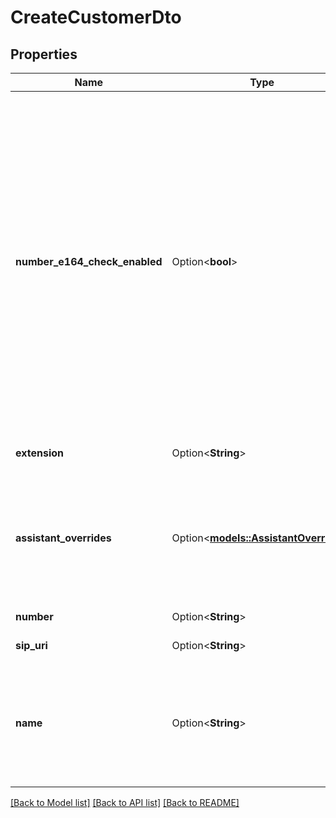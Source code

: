 # CreateCustomerDto

## Properties

Name | Type | Description | Notes
------------ | ------------- | ------------- | -------------
**number_e164_check_enabled** | Option<**bool**> | This is the flag to toggle the E164 check for the `number` field. This is an advanced property which should be used if you know your use case requires it.  Use cases: - `false`: To allow non-E164 numbers like `+001234567890`, `1234`, or `abc`. This is useful for dialing out to non-E164 numbers on your SIP trunks. - `true` (default): To allow only E164 numbers like `+14155551234`. This is standard for PSTN calls.  If `false`, the `number` is still required to only contain alphanumeric characters (regex: `/^\\+?[a-zA-Z0-9]+$/`).  @default true (E164 check is enabled) | [optional][default to true]
**extension** | Option<**String**> | This is the extension that will be dialed after the call is answered. | [optional]
**assistant_overrides** | Option<[**models::AssistantOverrides**](AssistantOverrides.md)> | These are the overrides for the assistant's settings and template variables specific to this customer. This allows customization of the assistant's behavior for individual customers in batch calls. | [optional]
**number** | Option<**String**> | This is the number of the customer. | [optional]
**sip_uri** | Option<**String**> | This is the SIP URI of the customer. | [optional]
**name** | Option<**String**> | This is the name of the customer. This is just for your own reference.  For SIP inbound calls, this is extracted from the `From` SIP header with format `\"Display Name\" <sip:username@domain>`. | [optional]

[[Back to Model list]](../README.md#documentation-for-models) [[Back to API list]](../README.md#documentation-for-api-endpoints) [[Back to README]](../README.md)


